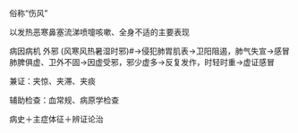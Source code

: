 俗称“伤风”

以发热恶寒鼻塞流涕喷嚏咳嗽、全身不适的主要表现

病因病机
外邪 (风寒风热暑湿时邪)#→侵犯肺胃肌表→卫阳阻遏，肺气失宣→感冒
肺脾俱虚、卫外不固→因虚受邪，邪少虚多→反复发作，时轻时重→虚证感冒

兼证：夹惊、夹滞、夹痰

辅助检查：血常规、病原学检查

病史＋主症体征＋辨证论治








